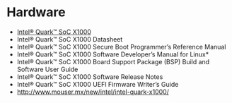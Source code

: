 # Hardware

- [Intel® Quark™ SoC X1000](http://www.intel.com/content/www/us/en/embedded/products/quark/overview.html)
- Intel® Quark™ SoC X1000 Datasheet
- Intel® Quark™ SoC X1000 Secure Boot Programmer’s Reference Manual
- Intel® Quark™ SoC X1000 Software Developer’s Manual for Linux*
- Intel® Quark™ SoC X1000 Board Support Package (BSP) Build and Software User Guide
- Intel® Quark™ SoC X1000 Software Release Notes
- Intel® Quark™ SoC X1000 UEFI Firmware Writer’s Guide
- http://www.mouser.mx/new/intel/intel-quark-x1000/